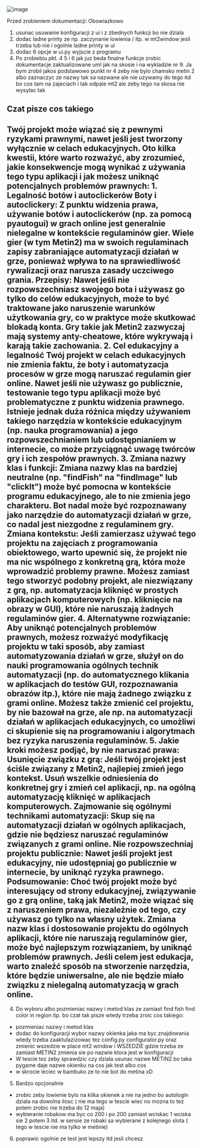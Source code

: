 ![image](https://github.com/user-attachments/assets/602f7862-458a-4b17-98ac-77975e583648)

Przed zrobieniem dokumentacji:
Obowiazkowo
1. usunac usuwanie konfiguracji z ui i z zbednych funkcji bo nie dziala
2. dodac ladne printy ze np. zaczynanie lowienia / itp. w mt2window jesli trzeba lub nie i ogolnie ladne printy w ui
3. dodac 6 opcje w ui.py wyjscie z programu
7. Po zrobiebiu pkt. 4 5 i 6 jak juz beda finalne funkcje zrobic dokumentacje zaktualizowane uml jak na skosie i na wykladzie nr 9.
Ja bym zrobil jakos podstawowo punkt nr 4 zeby nie bylo chamsko metin 2 albo zaznaczyc ze nazwy tak sa nazwane ale nie uzywamy do tego itd bo cos tam na zajeciach i tak odpale mt2 ale zeby tego na skosa nie wysylac tak

Czat pisze cos takiego
---------------------------
Twój projekt może wiązać się z pewnymi ryzykami prawnymi, nawet jeśli jest tworzony wyłącznie w celach edukacyjnych. Oto kilka kwestii, które warto rozważyć, aby zrozumieć, jakie konsekwencje mogą wynikać z używania tego typu aplikacji i jak możesz uniknąć potencjalnych problemów prawnych: 1. Legalność botów i autoclickerów Boty i autoclickery: Z punktu widzenia prawa, używanie botów i autoclickerów (np. za pomocą pyautogui) w grach online jest generalnie nielegalne w kontekście regulaminów gier. Wiele gier (w tym Metin2) ma w swoich regulaminach zapisy zabraniające automatyzacji działań w grze, ponieważ wpływa to na sprawiedliwość rywalizacji oraz narusza zasady uczciwego grania. Przepisy: Nawet jeśli nie rozpowszechniasz swojego bota i używasz go tylko do celów edukacyjnych, może to być traktowane jako naruszenie warunków użytkowania gry, co w praktyce może skutkować blokadą konta. Gry takie jak Metin2 zazwyczaj mają systemy anty-cheatowe, które wykrywają i karają takie zachowania. 2. Cel edukacyjny a legalność Twój projekt w celach edukacyjnych nie zmienia faktu, że boty i automatyzacja procesów w grze mogą naruszać regulamin gier online. Nawet jeśli nie używasz go publicznie, testowanie tego typu aplikacji może być problematyczne z punktu widzenia prawnego. Istnieje jednak duża różnica między używaniem takiego narzędzia w kontekście edukacyjnym (np. nauka programowania) a jego rozpowszechnianiem lub udostępnianiem w internecie, co może przyciągnąć uwagę twórców gry i ich zespołów prawnych. 3. Zmiana nazwy klas i funkcji: Zmiana nazwy klas na bardziej neutralne (np. "findFish" na "findImage" lub "clickIt") może być pomocna w kontekście programu edukacyjnego, ale to nie zmienia jego charakteru. Bot nadal może być rozpoznawany jako narzędzie do automatyzacji działań w grze, co nadal jest niezgodne z regulaminem gry. Zmiana kontekstu: Jeśli zamierzasz używać tego projektu na zajęciach z programowania obiektowego, warto upewnić się, że projekt nie ma nic wspólnego z konkretną grą, która może wprowadzić problemy prawne. Możesz zamiast tego stworzyć podobny projekt, ale niezwiązany z grą, np. automatyzacja kliknięć w prostych aplikacjach komputerowych (np. kliknięcie na obrazy w GUI), które nie naruszają żadnych regulaminów gier. 4. Alternatywne rozwiązanie: Aby uniknąć potencjalnych problemów prawnych, możesz rozważyć modyfikację projektu w taki sposób, aby zamiast automatyzowania działań w grze, służył on do nauki programowania ogólnych technik automatyzacji (np. do automatycznego klikania w aplikacjach do testów GUI, rozpoznawania obrazów itp.), które nie mają żadnego związku z grami online. Możesz także zmienić cel projektu, by nie bazował na grze, ale np. na automatyzacji działań w aplikacjach edukacyjnych, co umożliwi ci skupienie się na programowaniu i algorytmach bez ryzyka naruszenia regulaminów. 5. Jakie kroki możesz podjąć, by nie naruszać prawa: Usunięcie związku z grą: Jeśli twój projekt jest ściśle związany z Metin2, najlepiej zmień jego kontekst. Usuń wszelkie odniesienia do konkretnej gry i zmień cel aplikacji, np. na ogólną automatyzację kliknięć w aplikacjach komputerowych. Zajmowanie się ogólnymi technikami automatyzacji: Skup się na automatyzacji działań w ogólnych aplikacjach, gdzie nie będziesz naruszać regulaminów związanych z grami online. Nie rozpowszechniaj projektu publicznie: Nawet jeśli projekt jest edukacyjny, nie udostępniaj go publicznie w internecie, by uniknąć ryzyka prawnego. Podsumowanie: Choć twój projekt może być interesujący od strony edukacyjnej, związywanie go z grą online, taką jak Metin2, może wiązać się z naruszeniem prawa, niezależnie od tego, czy używasz go tylko na własny użytek. Zmiana nazw klas i dostosowanie projektu do ogólnych aplikacji, które nie naruszają regulaminów gier, może być najlepszym rozwiązaniem, by uniknąć problemów prawnych. Jeśli celem jest edukacja, warto znaleźć sposób na stworzenie narzędzia, które będzie uniwersalne, ale nie będzie miało związku z nielegalną automatyzacją w grach online.
---------------------------
4. Do wyboru albo pozmieniac nazwy i metod klas ze zamiast find fish find color in region itp. bo czat tak pisze wtedy trzeba zroic cos takiego:
-  pozmieniac nazwy i metod klas
- dodac do konfiguracji wybor nazwy okienka jaka ma byc znajdowania wtedy trzeba zaaktulazizowac tez config.py configurator.py oraz zmienic wszedzie w place mt2 window  i WSZEDZIE gdzie trzeba ze zamiast METIN2
  zmienia sie po nazwie ktora jest w konfiguracji
- W tescie tez zeby sprawdzic czy dziala usunac nazwe METIN2 bo taka pygame daje nazwe okienku na cos jak test albo cos
- w skrocie leciec w bambuko ze to nie bot do metina xD
5. Bardzo opcjonalnie
- zrobic zeby lowienie bylo na kilka okienek a nie na jedno bo autologin dziala na dowolna ilosc ( nie ma tego w tescie wiec no mozna to tez potem zrobic nie trzeba do 12 maja)
- wybieranie robakow ma byc co 200 i po 200 zamiast wciskac 1 wciska sie 2 potem 3 itd. w sensie ze robaki sa wybierane z kolejnego slota ( tego w tescie nie ma tylko w metinie)
6. poprawic ogolnie ze test jest lepszy itd jesli chcesz
